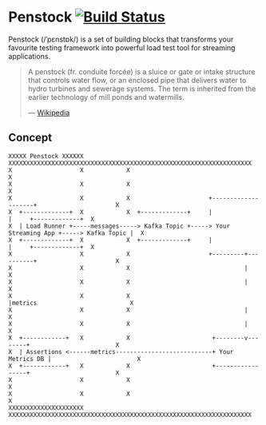 # Penstock [![Build Status](https://travis-ci.com/woodenmill/penstock.svg?branch=master)](https://travis-ci.com/woodenmill/penstock)

Penstock (/ˈpɛnstɒk/) is a set of building blocks that transforms your favourite testing framework into powerful load test tool for streaming applications.


> A penstock (fr. conduite forcée) is a sluice or gate or intake structure that controls water flow, or an enclosed pipe that delivers water to hydro turbines and sewerage systems. The term is inherited from the earlier technology of mill ponds and watermills.
>
> &mdash; [Wikipedia](https://en.wikipedia.org/wiki/Penstock)

## Concept

```
XXXXX Penstock XXXXXX            XXXXXXXXXXXXXXXXXXXXXXXXXXXXXXXXXXXXXXXXXXXXXXXXXXXXXXXXXXXXXXXXXXXX
X                   X            X                                                                  X
X                   X            X                                                                  X
X                   X            X                      +--------------------+                      X
X  +-------------+  X            X  +-------------+     |                    |     +-------------+  X
X  | Load Runner +-----messages-----> Kafka Topic +-----> Your Streaming App +-----> Kafka Topic |  X
X  +-------------+  X            X  +-------------+     |                    |     +-------------+  X
X                   X            X                      +---------+----------+                      X
X                   X            X                                |                                 X
X                   X            X                                |                                 X
X                   X            X                                |metrics                          X
X                   X            X                                |                                 X
X                   X            X                                |                                 X
X  +------------+   X            X                       +--------v--------+                        X
X  | Assertions <------metrics---------------------------+ Your Metrics DB |                        X
X  +------------+   X            X                       +-----------------+                        X
X                   X            X                                                                  X
X                   X            X                                                                  X
XXXXXXXXXXXXXXXXXXXXX            XXXXXXXXXXXXXXXXXXXXXXXXXXXXXXXXXXXXXXXXXXXXXXXXXXXXXXXXXXXXXXXXXXXX

```
